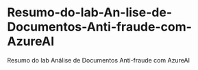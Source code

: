 # Resumo-do-lab-An-lise-de-Documentos-Anti-fraude-com-AzureAI
Resumo do lab Análise de Documentos Anti-fraude com AzureAI
